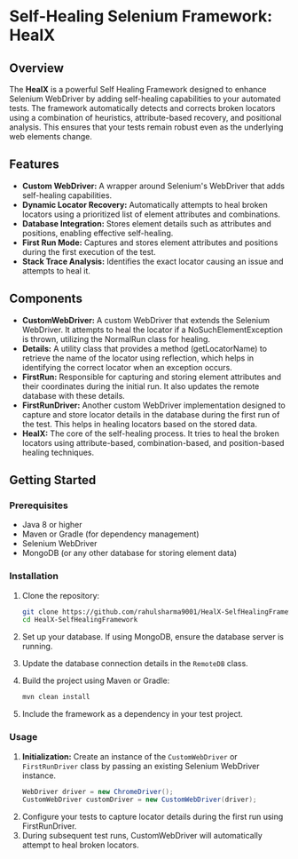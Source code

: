 # Self-Healing Selenium Framework: HealX

## Overview

The **HealX** is a powerful Self Healing Framework designed to enhance Selenium WebDriver by adding self-healing capabilities to your automated tests. The framework automatically detects and corrects broken locators using a combination of heuristics, attribute-based recovery, and positional analysis. This ensures that your tests remain robust even as the underlying web elements change.

## Features

- **Custom WebDriver:** A wrapper around Selenium's WebDriver that adds self-healing capabilities.
- **Dynamic Locator Recovery:** Automatically attempts to heal broken locators using a prioritized list of element attributes and combinations.
- **Database Integration:** Stores element details such as attributes and positions, enabling effective self-healing.
- **First Run Mode:** Captures and stores element attributes and positions during the first execution of the test.
- **Stack Trace Analysis:** Identifies the exact locator causing an issue and attempts to heal it.

## Components

- **CustomWebDriver:** A custom WebDriver that extends the Selenium WebDriver. It attempts to heal the locator if a NoSuchElementException is thrown, utilizing the NormalRun class for healing.
- **Details:** A utility class that provides a method (getLocatorName) to retrieve the name of the locator using reflection, which helps in identifying the correct locator when an exception occurs. 
- **FirstRun:** Responsible for capturing and storing element attributes and their coordinates during the initial run. It also updates the remote database with these details.
- **FirstRunDriver:** Another custom WebDriver implementation designed to capture and store locator details in the database during the first run of the test. This helps in healing locators based on the stored data. 
- **HealX:** The core of the self-healing process. It tries to heal the broken locators using attribute-based, combination-based, and position-based healing techniques.

## Getting Started

### Prerequisites

- Java 8 or higher
- Maven or Gradle (for dependency management)
- Selenium WebDriver
- MongoDB (or any other database for storing element data)

### Installation

1. Clone the repository:
    ```bash
    git clone https://github.com/rahulsharma9001/HealX-SelfHealingFramework.git
    cd HealX-SelfHealingFramework
    ```

2. Set up your database. If using MongoDB, ensure the database server is running.

3. Update the database connection details in the `RemoteDB` class.

4. Build the project using Maven or Gradle:
    ```bash
    mvn clean install
    ```

5. Include the framework as a dependency in your test project.

### Usage

1. **Initialization:**
   Create an instance of the `CustomWebDriver` or `FirstRunDriver` class by passing an existing Selenium WebDriver instance.
   ```java
   WebDriver driver = new ChromeDriver();
   CustomWebDriver customDriver = new CustomWebDriver(driver);
2. Configure your tests to capture locator details during the first run using FirstRunDriver.
3. During subsequent test runs, CustomWebDriver will automatically attempt to heal broken locators.

